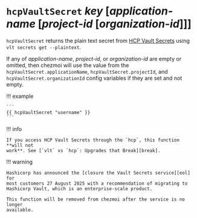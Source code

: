 # `hcpVaultSecret` *key* [*application-name* [*project-id* [*organization-id*]]]

`hcpVaultSecret` returns the plain text secret from [HCP Vault Secrets][secrets]
using `vlt secrets get --plaintext`.

If any of *application-name*, *project-id*, or *organization-id* are empty or
omitted, then chezmoi will use the value from the
`hcpVaultSecret.applicationName`, `hcpVaultSecret.projectId`, and
`hcpVaultSecret.organizationId` config variables if they are set and not empty.

!!! example

    ```
    {{ hcpVaultSecret "username" }}
    ```

!!! info

    If you access HCP Vault Secrets through the `hcp`, this function **will not
    work**. See [`vlt` vs `hcp`: Upgrades that Break][break].

!!! warning

    Hashicorp has announced the [closure the Vault Secrets service][eol] for
    most customers 27 August 2025 with a recommendation of migrating to
    Hashicorp Vault, which is an enterprise-scale product.

    This function will be removed from chezmoi after the service is no longer
    available.

[secrets]: https://developer.hashicorp.com/hcp/docs/vault-secrets
[break]: /user-guide/password-managers/hcp-vault-secrets.md#hcp-broken
[eol]: https://support.hashicorp.com/hc/en-us/articles/41802449287955-HCP-Vault-Secrets-End-Of-Life
